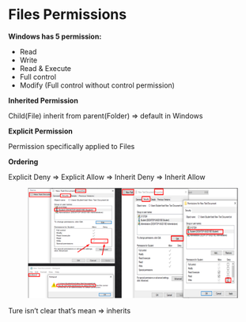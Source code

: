# Files Permissions

**Windows has 5 permission:**

* Read
* Write
* Read & Execute
* Full control
* Modify (Full control without control permission)

**Inherited Permission**

Child(File) inherit from parent(Folder) ⇒ default in Windows

**Explicit Permission**

Permission specifically applied to Files

**Ordering**

Explicit Deny ⇒ Explicit Allow ⇒ Inherit Deny ⇒ Inherit Allow

<figure><img src="../../../.gitbook/assets/image 2 (1) (1).png" alt=""><figcaption></figcaption></figure>

Ture isn’t clear that’s mean ⇒ inherits
